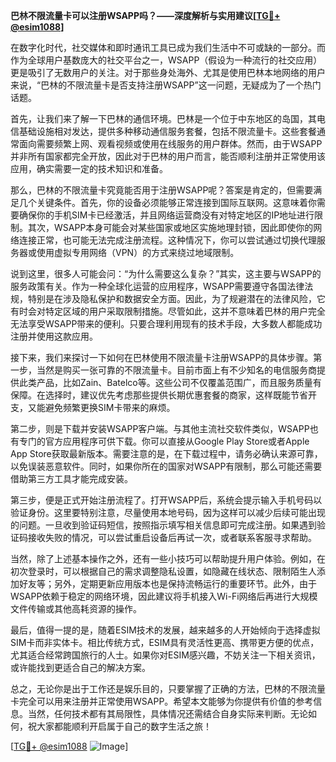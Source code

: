 **巴林不限流量卡可以注册WSAPP吗？——深度解析与实用建议[[TG💪+ @esim1088](https://t.me/s/esim1088)]**

在数字化时代，社交媒体和即时通讯工具已成为我们生活中不可或缺的一部分。而作为全球用户基数庞大的社交平台之一，WSAPP（假设为一种流行的社交应用）更是吸引了无数用户的关注。对于那些身处海外、尤其是使用巴林本地网络的用户来说，“巴林的不限流量卡是否支持注册WSAPP”这一问题，无疑成为了一个热门话题。

首先，让我们来了解一下巴林的通信环境。巴林是一个位于中东地区的岛国，其电信基础设施相对发达，提供多种移动通信服务套餐，包括不限流量卡。这些套餐通常面向需要频繁上网、观看视频或使用在线服务的用户群体。然而，由于WSAPP并非所有国家都完全开放，因此对于巴林的用户而言，能否顺利注册并正常使用该应用，确实需要一定的技术知识和准备。

那么，巴林的不限流量卡究竟能否用于注册WSAPP呢？答案是肯定的，但需要满足几个关键条件。首先，你的设备必须能够正常连接到国际互联网。这意味着你需要确保你的手机SIM卡已经激活，并且网络运营商没有对特定地区的IP地址进行限制。其次，WSAPP本身可能会对某些国家或地区实施地理封锁，因此即使你的网络连接正常，也可能无法完成注册流程。这种情况下，你可以尝试通过切换代理服务器或使用虚拟专用网络（VPN）的方式来绕过地域限制。

说到这里，很多人可能会问：“为什么需要这么复杂？”其实，这主要与WSAPP的服务政策有关。作为一种全球化运营的应用程序，WSAPP需要遵守各国法律法规，特别是在涉及隐私保护和数据安全方面。因此，为了规避潜在的法律风险，它有时会对特定区域的用户采取限制措施。尽管如此，这并不意味着巴林的用户完全无法享受WSAPP带来的便利。只要合理利用现有的技术手段，大多数人都能成功注册并使用这款应用。

接下来，我们来探讨一下如何在巴林使用不限流量卡注册WSAPP的具体步骤。第一步，当然是购买一张可靠的不限流量卡。目前市面上有不少知名的电信服务商提供此类产品，比如Zain、Batelco等。这些公司不仅覆盖范围广，而且服务质量有保障。在选择时，建议优先考虑那些提供长期优惠套餐的商家，这样既能节省开支，又能避免频繁更换SIM卡带来的麻烦。

第二步，则是下载并安装WSAPP客户端。与其他主流社交软件类似，WSAPP也有专门的官方应用程序可供下载。你可以直接从Google Play Store或者Apple App Store获取最新版本。需要注意的是，在下载过程中，请务必确认来源可靠，以免误装恶意软件。同时，如果你所在的国家对WSAPP有限制，那么可能还需要借助第三方工具才能完成安装。

第三步，便是正式开始注册流程了。打开WSAPP后，系统会提示输入手机号码以验证身份。这里要特别注意，尽量使用本地号码，因为这样可以减少后续可能出现的问题。一旦收到验证码短信，按照指示填写相关信息即可完成注册。如果遇到验证码接收失败的情况，可以尝试重启设备后再试一次，或者联系客服寻求帮助。

当然，除了上述基本操作之外，还有一些小技巧可以帮助提升用户体验。例如，在初次登录时，可以根据自己的需求调整隐私设置，如隐藏在线状态、限制陌生人添加好友等；另外，定期更新应用版本也是保持流畅运行的重要环节。此外，由于WSAPP依赖于稳定的网络环境，因此建议将手机接入Wi-Fi网络后再进行大规模文件传输或其他高耗资源的操作。

最后，值得一提的是，随着ESIM技术的发展，越来越多的人开始倾向于选择虚拟SIM卡而非实体卡。相比传统方式，ESIM具有灵活性更高、携带更方便的优点，尤其适合经常跨国旅行的人士。如果你对ESIM感兴趣，不妨关注一下相关资讯，或许能找到更适合自己的解决方案。

总之，无论你是出于工作还是娱乐目的，只要掌握了正确的方法，巴林的不限流量卡完全可以用来注册并正常使用WSAPP。希望本文能够为你提供有价值的参考信息。当然，任何技术都有其局限性，具体情况还需结合自身实际来判断。无论如何，祝大家都能顺利开启属于自己的数字生活之旅！

[[TG💪+ @esim1088](https://t.me/s/esim1088) ![Image](https://i.postimg.cc/4NQfJmqS/Snipaste-2025-05-13-00-14-12.png)]